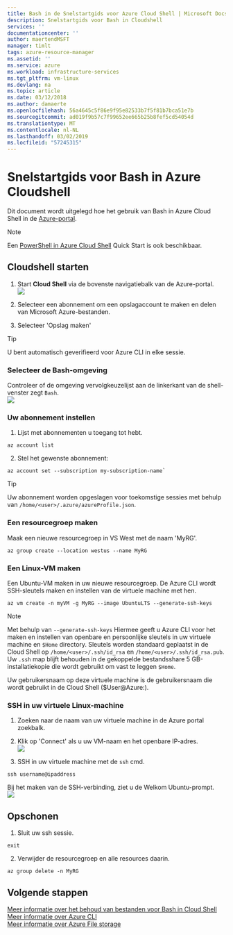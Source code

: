 ```yaml
---
title: Bash in de Snelstartgids voor Azure Cloud Shell | Microsoft Docs
description: Snelstartgids voor Bash in Cloudshell
services: ''
documentationcenter: ''
author: maertendMSFT
manager: timlt
tags: azure-resource-manager
ms.assetid: ''
ms.service: azure
ms.workload: infrastructure-services
ms.tgt_pltfrm: vm-linux
ms.devlang: na
ms.topic: article
ms.date: 03/12/2018
ms.author: damaerte
ms.openlocfilehash: 56a4645c5f86e9f95e82533b7f5f81b7bca51e7b
ms.sourcegitcommit: ad019f9b57c7f99652ee665b25b8fef5cd54054d
ms.translationtype: MT
ms.contentlocale: nl-NL
ms.lasthandoff: 03/02/2019
ms.locfileid: "57245315"
---
```

# <a name="quickstart-for-bash-in-azure-cloud-shell"></a>Snelstartgids voor Bash in Azure Cloudshell

Dit document wordt uitgelegd hoe het gebruik van Bash in Azure Cloud Shell in de [Azure-portal](https://ms.portal.azure.com/).

> [!NOTE]
> Een [PowerShell in Azure Cloud Shell](quickstart-powershell.md) Quick Start is ook beschikbaar.

## <a name="start-cloud-shell"></a>Cloudshell starten
1. Start **Cloud Shell** via de bovenste navigatiebalk van de Azure-portal. <br>
![](media/quickstart/shell-icon.png)

2. Selecteer een abonnement om een opslagaccount te maken en delen van Microsoft Azure-bestanden.
3. Selecteer 'Opslag maken'

> [!TIP]
> U bent automatisch geverifieerd voor Azure CLI in elke sessie.

### <a name="select-the-bash-environment"></a>Selecteer de Bash-omgeving
Controleer of de omgeving vervolgkeuzelijst aan de linkerkant van de shell-venster zegt `Bash`. <br>
![](media/quickstart/env-selector.png)

### <a name="set-your-subscription"></a>Uw abonnement instellen
1. Lijst met abonnementen u toegang tot hebt.
```azurecli-interactive
az account list
```

2. Stel het gewenste abonnement: <br>
```azurecli-interactive
az account set --subscription my-subscription-name`
```

> [!TIP]
> Uw abonnement worden opgeslagen voor toekomstige sessies met behulp van `/home/<user>/.azure/azureProfile.json`.

### <a name="create-a-resource-group"></a>Een resourcegroep maken
Maak een nieuwe resourcegroep in VS West met de naam 'MyRG'.
```azurecli-interactive
az group create --location westus --name MyRG
```

### <a name="create-a-linux-vm"></a>Een Linux-VM maken
Een Ubuntu-VM maken in uw nieuwe resourcegroep. De Azure CLI wordt SSH-sleutels maken en instellen van de virtuele machine met hen. <br>

```azurecli-interactive
az vm create -n myVM -g MyRG --image UbuntuLTS --generate-ssh-keys
```

> [!NOTE]
> Met behulp van `--generate-ssh-keys` Hiermee geeft u Azure CLI voor het maken en instellen van openbare en persoonlijke sleutels in uw virtuele machine en `$Home` directory. Sleutels worden standaard geplaatst in de Cloud Shell op `/home/<user>/.ssh/id_rsa` en `/home/<user>/.ssh/id_rsa.pub`. Uw `.ssh` map blijft behouden in de gekoppelde bestandsshare 5 GB-installatiekopie die wordt gebruikt om vast te leggen `$Home`.

Uw gebruikersnaam op deze virtuele machine is de gebruikersnaam die wordt gebruikt in de Cloud Shell ($User@Azure:).

### <a name="ssh-into-your-linux-vm"></a>SSH in uw virtuele Linux-machine
1. Zoeken naar de naam van uw virtuele machine in de Azure portal zoekbalk.
2. Klik op 'Connect' als u uw VM-naam en het openbare IP-adres. <br>
![](media/quickstart/sshcmd-copy.png)

3. SSH in uw virtuele machine met de `ssh` cmd.
```
ssh username@ipaddress
```

Bij het maken van de SSH-verbinding, ziet u de Welkom Ubuntu-prompt. <br>
![](media/quickstart/ubuntu-welcome.png)

## <a name="cleaning-up"></a>Opschonen 
1. Sluit uw ssh sessie.
```azurecli-interactive
exit
```

2. Verwijder de resourcegroep en alle resources daarin.
```azurecli-interactive
az group delete -n MyRG
```

## <a name="next-steps"></a>Volgende stappen
[Meer informatie over het behoud van bestanden voor Bash in Cloud Shell](persisting-shell-storage.md) <br>
[Meer informatie over Azure CLI](https://docs.microsoft.com/cli/azure/) <br>
[Meer informatie over Azure File storage](../storage/files/storage-files-introduction.md) <br>
